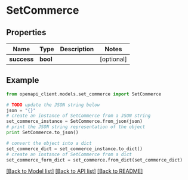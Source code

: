 # SetCommerce


## Properties
Name | Type | Description | Notes
------------ | ------------- | ------------- | -------------
**success** | **bool** |  | [optional] 

## Example

```python
from openapi_client.models.set_commerce import SetCommerce

# TODO update the JSON string below
json = "{}"
# create an instance of SetCommerce from a JSON string
set_commerce_instance = SetCommerce.from_json(json)
# print the JSON string representation of the object
print SetCommerce.to_json()

# convert the object into a dict
set_commerce_dict = set_commerce_instance.to_dict()
# create an instance of SetCommerce from a dict
set_commerce_form_dict = set_commerce.from_dict(set_commerce_dict)
```
[[Back to Model list]](../README.md#documentation-for-models) [[Back to API list]](../README.md#documentation-for-api-endpoints) [[Back to README]](../README.md)


